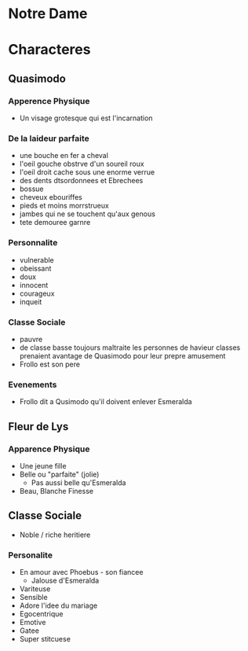 # Notre Dame

# Characteres

## Quasimodo
### Apperence Physique
- Un visage grotesque qui est l'incarnation

### De la laideur parfaite
- une bouche en fer a cheval
- l'oeil gouche obstrve d'un soureil roux
- l'oeil droit cache sous une enorme verrue
- des dents dtsordonnees et Ebrechees
- bossue
- cheveux ebouriffes
- pieds et moins morrstrueux
- jambes qui ne se touchent qu'aux genous
- tete demouree garnre
### Personnalite
- vulnerable
- obeissant
- doux
- innocent
- courageux
- inqueit
### Classe Sociale
- pauvre
- de classe basse toujours maltraite les personnes de havieur classes prenaient avantage de Quasimodo pour leur prepre amusement
- Frollo est son pere
### Evenements
- Frollo dit a Qusimodo qu'il doivent enlever Esmeralda

## Fleur de Lys

### Apparence Physique
- Une jeune fille
- Belle ou "parfaite" (jolie)
  - Pas aussi belle qu'Esmeralda
- Beau, Blanche Finesse

## Classe Sociale
- Noble / riche heritiere

### Personalite
- En amour avec Phoebus - son fiancee
  - Jalouse d'Esmeralda
- Variteuse
- Sensible
- Adore l'idee du mariage
- Egocentrique
- Emotive
- Gatee
- Super stitcuese

